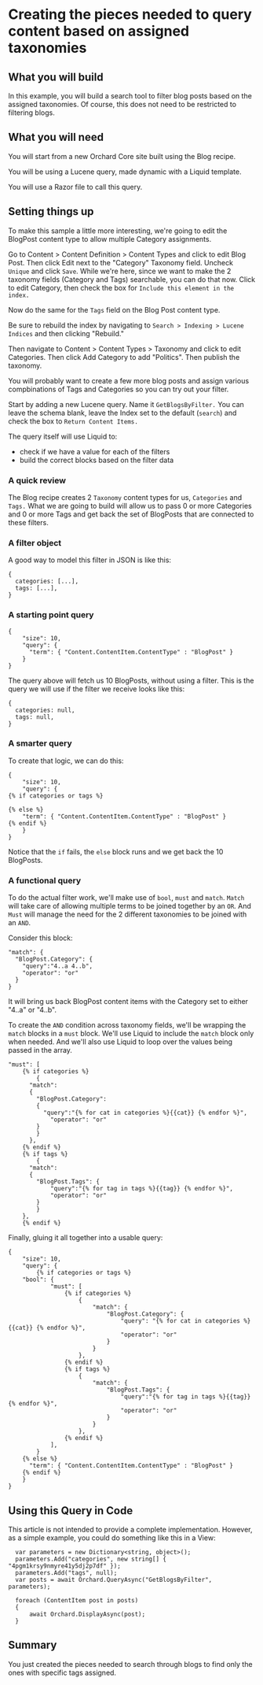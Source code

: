 # Creating the pieces needed to query content based on assigned taxonomies

## What you will build

In this example, you will build a search tool to filter blog posts based on the assigned taxonomies. Of course, this does not need to be restricted to filtering blogs.

## What you will need

You will start from a new Orchard Core site built using the Blog recipe.

You will be using a Lucene query, made dynamic with a Liquid template.

You will use a Razor file to call this query.

## Setting things up

To make this sample a little more interesting, we're going to edit the BlogPost content type to allow multiple Category assignments.

Go to Content > Content Definition > Content Types and click to edit Blog Post. Then click Edit next to the "Category" Taxonomy field. Uncheck `Unique` and click `Save`. While we're here, since we want to make the 2 taxonomy fields (Category and Tags) searchable, you can do that now. Click to edit Category, then check the box for `Include this element in the index.`

Now do the same for the `Tags` field on the Blog Post content type.

Be sure to rebuild the index by navigating to `Search > Indexing > Lucene Indices` and then clicking "Rebuild."

Then navigate to Content > Content Types > Taxonomy and click to edit Categories. Then click Add Category to add "Politics". Then publish the taxonomy.

You will probably want to create a few more blog posts and assign various compbinations of Tags and Categories so you can try out your filter.

Start by adding a new Lucene query. Name it `GetBlogsByFilter.` You can leave the schema blank, leave the Index set to the default (`search`) and check the box to `Return Content Items.`

The query itself will use Liquid to:

-   check if we have a value for each of the filters
-   build the correct blocks based on the filter data

### A quick review

The Blog recipe creates 2 `Taxonomy` content types for us, `Categories` and `Tags.` What we are going to build will allow us to pass 0 or more Categories and 0 or more Tags and get back the set of BlogPosts that are connected to these filters.

### A filter object

A good way to model this filter in JSON is like this:

```
{
  categories: [...],
  tags: [...],
}
```

### A starting point query

```
{
	"size": 10,
	"query": {
 	  "term": { "Content.ContentItem.ContentType" : "BlogPost" }
	}
}
```

The query above will fetch us 10 BlogPosts, without using a filter. This is the query we will use if the filter we receive looks like this:

```
{
  categories: null,
  tags: null,
}
```

### A smarter query

To create that logic, we can do this:

```
{
	"size": 10,
	"query": {
{% if categories or tags %}

{% else %}
  	"term": { "Content.ContentItem.ContentType" : "BlogPost" }
{% endif %}
	}
}
```

Notice that the `if` fails, the `else` block runs and we get back the 10 BlogPosts.

### A functional query

To do the actual filter work, we'll make use of `bool`, `must` and `match`. `Match` will take care of allowing multiple terms to be joined together by an `OR`. And `Must` will manage the need for the 2 different taxonomies to be joined with an `AND`.

Consider this block:

```
"match": {
  "BlogPost.Category": {
    "query":"4..a 4..b",
    "operator": "or"
  }
}
```

It will bring us back BlogPost content items with the Category set to either "4..a" or "4..b".

To create the `AND` condition across taxonomy fields, we'll be wrapping the `match` blocks in a `must` block. We'll use Liquid to include the `match` block only when needed. And we'll also use Liquid to loop over the values being passed in the array.

```
"must": [
	{% if categories %}
		{
      "match":
      {
      	"BlogPost.Category":
        {
      	  "query":"{% for cat in categories %}{{cat}} {% endfor %}",
         	"operator": "or"
      	}
    	}
	  },
	{% endif %}
	{% if tags %}
		{
      "match":
      {
      	"BlogPost.Tags": {
      		"query":"{% for tag in tags %}{{tag}} {% endfor %}",
      		"operator": "or"
      	}
    	}
    },
	{% endif %}
```

Finally, gluing it all together into a usable query:

```
{
	"size": 10,
	"query": {
		{% if categories or tags %}
    "bool": {
			"must": [
				{% if categories %}
              		{
      					"match": {
      						"BlogPost.Category": {
      	  						"query": "{% for cat in categories %}{{cat}} {% endfor %}",
         						"operator": "or"
      						}
    					}
	  				},
				{% endif %}
				{% if tags %}
					{
      					"match": {
      						"BlogPost.Tags": {
      							"query":"{% for tag in tags %}{{tag}} {% endfor %}",
      							"operator": "or"
      						}
    					}
    				},
				{% endif %}
    		],
		}
    {% else %}
      "term": { "Content.ContentItem.ContentType" : "BlogPost" }
    {% endif %}
	}
}
```

## Using this Query in Code

This article is not intended to provide a complete implementation. However, as a simple example, you could do something like this in a View:

```
  var parameters = new Dictionary<string, object>();
  parameters.Add("categories", new string[] { "4pgm1krsy9nmyre41y5dj2p7df" });
  parameters.Add("tags", null);
  var posts = await Orchard.QueryAsync("GetBlogsByFilter", parameters);
  
  foreach (ContentItem post in posts)
  {
      await Orchard.DisplayAsync(post);
  }
```

## Summary

You just created the pieces needed to search through blogs to find only the ones with specific tags assigned.
